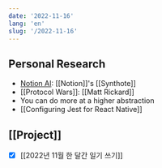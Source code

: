 ```yaml
---
date: '2022-11-16'
lang: 'en'
slug: '/2022-11-16'
---
```


## Personal Research

- [Notion AI](https://www.notion.so/ai): [[Notion]]'s [[Synthote]]
- [[Protocol Wars]]: [[Matt Rickard]]
- You can do more at a higher abstraction
- [[Configuring Jest for React Native]]

## [[Project]]

- [x] [[2022년 11월 한 달간 일기 쓰기]]
